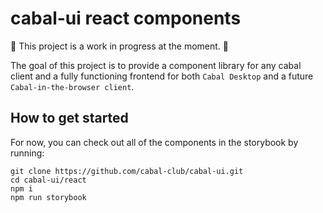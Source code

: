 # cabal-ui react components

🚧 This project is a work in progress at the moment. 🚧

The goal of this project is to provide a component library for any cabal client and a fully functioning frontend for both `Cabal Desktop` and a future `Cabal-in-the-browser client`.

## How to get started

For now, you can check out all of the components in the storybook by running:

```
git clone https://github.com/cabal-club/cabal-ui.git
cd cabal-ui/react
npm i
npm run storybook
```
